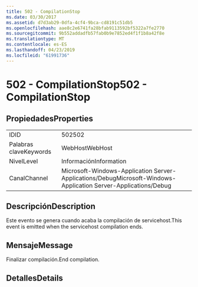 ```yaml
---
title: 502 - CompilationStop
ms.date: 03/30/2017
ms.assetid: d7d3ab29-0dfa-4cf4-9bca-cd8191c51db5
ms.openlocfilehash: aae8c2e6741fa28bfab9113592bf5322a7fe2770
ms.sourcegitcommit: 9b552addadfb57fab0b9e7852ed4f1f1b8a42f8e
ms.translationtype: MT
ms.contentlocale: es-ES
ms.lasthandoff: 04/23/2019
ms.locfileid: "61991736"
---
```

# <a name="502---compilationstop"></a><span data-ttu-id="e2ace-102">502 - CompilationStop</span><span class="sxs-lookup"><span data-stu-id="e2ace-102">502 - CompilationStop</span></span>
## <a name="properties"></a><span data-ttu-id="e2ace-103">Propiedades</span><span class="sxs-lookup"><span data-stu-id="e2ace-103">Properties</span></span>  
  
|||  
|-|-|  
|<span data-ttu-id="e2ace-104">ID</span><span class="sxs-lookup"><span data-stu-id="e2ace-104">ID</span></span>|<span data-ttu-id="e2ace-105">502</span><span class="sxs-lookup"><span data-stu-id="e2ace-105">502</span></span>|  
|<span data-ttu-id="e2ace-106">Palabras clave</span><span class="sxs-lookup"><span data-stu-id="e2ace-106">Keywords</span></span>|<span data-ttu-id="e2ace-107">WebHost</span><span class="sxs-lookup"><span data-stu-id="e2ace-107">WebHost</span></span>|  
|<span data-ttu-id="e2ace-108">Nivel</span><span class="sxs-lookup"><span data-stu-id="e2ace-108">Level</span></span>|<span data-ttu-id="e2ace-109">Información</span><span class="sxs-lookup"><span data-stu-id="e2ace-109">Information</span></span>|  
|<span data-ttu-id="e2ace-110">Canal</span><span class="sxs-lookup"><span data-stu-id="e2ace-110">Channel</span></span>|<span data-ttu-id="e2ace-111">Microsoft-Windows-Application Server-Applications/Debug</span><span class="sxs-lookup"><span data-stu-id="e2ace-111">Microsoft-Windows-Application Server-Applications/Debug</span></span>|  
  
## <a name="description"></a><span data-ttu-id="e2ace-112">Descripción</span><span class="sxs-lookup"><span data-stu-id="e2ace-112">Description</span></span>  
 <span data-ttu-id="e2ace-113">Este evento se genera cuando acaba la compilación de servicehost.</span><span class="sxs-lookup"><span data-stu-id="e2ace-113">This event is emitted when the servicehost compilation ends.</span></span>  
  
## <a name="message"></a><span data-ttu-id="e2ace-114">Mensaje</span><span class="sxs-lookup"><span data-stu-id="e2ace-114">Message</span></span>  
 <span data-ttu-id="e2ace-115">Finalizar compilación.</span><span class="sxs-lookup"><span data-stu-id="e2ace-115">End compilation.</span></span>  
  
## <a name="details"></a><span data-ttu-id="e2ace-116">Detalles</span><span class="sxs-lookup"><span data-stu-id="e2ace-116">Details</span></span>
